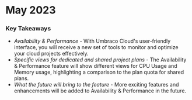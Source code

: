 # May 2023

### Key Takeaways
* *Availability & Performance* - With Umbraco Cloud's user-friendly interface, you will receive a new set of tools to monitor and optimize your cloud projects effectively.
* *Specific views for dedicated and shared project plans* - The Availability & Performance feature will show different views for CPU Usage and Memory usage, highlighting a comparison to the plan quota for shared plans.
* *What the future will bring to the feature* - More exciting features and enhancements will be added to Availability & Performance in the future.




